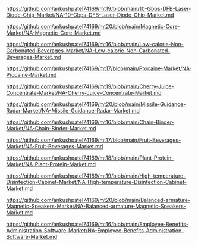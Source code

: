 <p><a href="https://github.com/ankushpatel74169/mt19/blob/main/10-Gbps-DFB-Laser-Diode-Chip-Market/NA-10-Gbps-DFB-Laser-Diode-Chip-Market.md">https://github.com/ankushpatel74169/mt19/blob/main/10-Gbps-DFB-Laser-Diode-Chip-Market/NA-10-Gbps-DFB-Laser-Diode-Chip-Market.md</a></p><p><a href="https://github.com/ankushpatel74169/mt20/blob/main/Magnetic-Core-Market/NA-Magnetic-Core-Market.md">https://github.com/ankushpatel74169/mt20/blob/main/Magnetic-Core-Market/NA-Magnetic-Core-Market.md</a></p><p><a href="https://github.com/ankushpatel74169/mt16/blob/main/Low-calorie-Non-Carbonated-Beverages-Market/NA-Low-calorie-Non-Carbonated-Beverages-Market.md">https://github.com/ankushpatel74169/mt16/blob/main/Low-calorie-Non-Carbonated-Beverages-Market/NA-Low-calorie-Non-Carbonated-Beverages-Market.md</a></p><p><a href="https://github.com/ankushpatel74169/mt17/blob/main/Procaine-Market/NA-Procaine-Market.md">https://github.com/ankushpatel74169/mt17/blob/main/Procaine-Market/NA-Procaine-Market.md</a></p><p><a href="https://github.com/ankushpatel74169/mt19/blob/main/Cherry-Juice-Concentrate-Market/NA-Cherry-Juice-Concentrate-Market.md">https://github.com/ankushpatel74169/mt19/blob/main/Cherry-Juice-Concentrate-Market/NA-Cherry-Juice-Concentrate-Market.md</a></p><p><a href="https://github.com/ankushpatel74169/mt20/blob/main/Missile-Guidance-Radar-Market/NA-Missile-Guidance-Radar-Market.md">https://github.com/ankushpatel74169/mt20/blob/main/Missile-Guidance-Radar-Market/NA-Missile-Guidance-Radar-Market.md</a></p><p><a href="https://github.com/ankushpatel74169/mt16/blob/main/Chain-Binder-Market/NA-Chain-Binder-Market.md">https://github.com/ankushpatel74169/mt16/blob/main/Chain-Binder-Market/NA-Chain-Binder-Market.md</a></p><p><a href="https://github.com/ankushpatel74169/mt17/blob/main/Fruit-Beverages-Market/NA-Fruit-Beverages-Market.md">https://github.com/ankushpatel74169/mt17/blob/main/Fruit-Beverages-Market/NA-Fruit-Beverages-Market.md</a></p><p><a href="https://github.com/ankushpatel74169/mt18/blob/main/Plant-Protein-Market/NA-Plant-Protein-Market.md">https://github.com/ankushpatel74169/mt18/blob/main/Plant-Protein-Market/NA-Plant-Protein-Market.md</a></p><p><a href="https://github.com/ankushpatel74169/mt19/blob/main/High-temperature-Disinfection-Cabinet-Market/NA-High-temperature-Disinfection-Cabinet-Market.md">https://github.com/ankushpatel74169/mt19/blob/main/High-temperature-Disinfection-Cabinet-Market/NA-High-temperature-Disinfection-Cabinet-Market.md</a></p><p><a href="https://github.com/ankushpatel74169/mt20/blob/main/Balanced-armature-Magnetic-Speakers-Market/NA-Balanced-armature-Magnetic-Speakers-Market.md">https://github.com/ankushpatel74169/mt20/blob/main/Balanced-armature-Magnetic-Speakers-Market/NA-Balanced-armature-Magnetic-Speakers-Market.md</a></p><p><a href="https://github.com/ankushpatel74169/mt16/blob/main/Employee-Benefits-Administration-Software-Market/NA-Employee-Benefits-Administration-Software-Market.md">https://github.com/ankushpatel74169/mt16/blob/main/Employee-Benefits-Administration-Software-Market/NA-Employee-Benefits-Administration-Software-Market.md</a></p>
